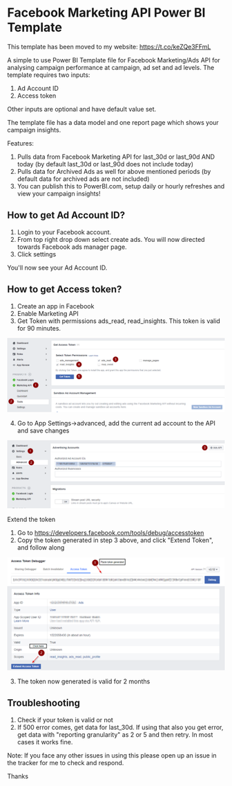 # Facebook Marketing API Power BI Template

This template has been moved to my website: https://t.co/keZQe3FFmL

A simple to use Power BI Template file for Facebook Marketing/Ads API for analysing campaign performance at campaign, ad set and ad levels. The template requires two inputs:

1. Ad Account ID
2. Access token

Other inputs are optional and have default value set. 

The template file has a data model and one report page which shows your campaign insights.

Features:
1. Pulls data from Facebook Marketing API for last_30d or last_90d AND today (by default last_30d or last_90d does not include today)
2. Pulls data for Archived Ads as well for above mentioned periods (by default data for archived ads are not included)
3. You can publish this to PowerBI.com, setup daily or hourly refreshes and view your campaign insights!

## How to get Ad Account ID?

1. Login to your Facebook account. 
2. From top right drop down select create ads. You will now directed towards Facebook ads manager page. 
3. Click settings 

You'll now see your Ad Account ID.

## How to get Access token?

1. Create an app in Facebook
2. Enable Marketing API
3. Get Token with permissions ads_read, read_insights. This token is valid for 90 minutes.

![](docs/ShortLivedToken.png)

4. Go to App Settings->advanced, add the current ad account to the API and save changes

![](docs/EnableAdsInAPI.png)

Extend the token

1. Go to https://developers.facebook.com/tools/debug/accesstoken
2. Copy the token generated in step 3 above, and click "Extend Token", and follow along

![](docs/ExtendAccessToken.png)

3. The token now generated is valid for 2 months

## Troubleshooting

1. Check if your token is valid or not
2. If 500 error comes, get data for last_30d. If using that also you get error, get data with "reporting granularity" as 2 or 5 and then retry. In most cases it works fine.

Note: If you face any other issues in using this please open up an issue in the tracker for me to check and respond.

Thanks

